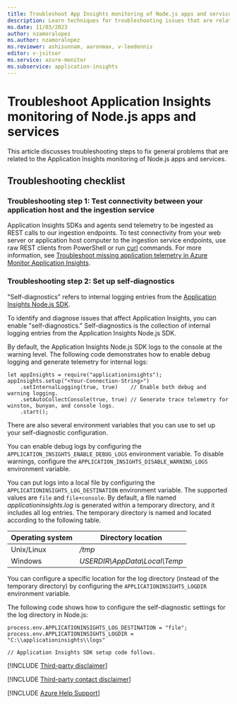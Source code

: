 ```yaml
---
title: Troubleshoot App Insights monitoring of Node.js apps and services
description: Learn techniques for troubleshooting issues that are related to the Application Insights monitoring of Node.js applications and services.
ms.date: 11/03/2023
author: nzamoralopez
ms.author: nzamoralopez
ms.reviewer: ashisunnam, aaronmax, v-leedennis
editor: v-jsitser
ms.service: azure-monitor
ms.subservice: application-insights
---
```

# Troubleshoot Application Insights monitoring of Node.js apps and services

This article discusses troubleshooting steps to fix general problems that are related to the Application Insights monitoring of Node.js apps and services.

## Troubleshooting checklist

### Troubleshooting step 1: Test connectivity between your application host and the ingestion service

Application Insights SDKs and agents send telemetry to be ingested as REST calls to our ingestion endpoints. To test connectivity from your web server or application host computer to the ingestion service endpoints, use raw REST clients from PowerShell or run [curl](https://curl.se) commands. For more information, see [Troubleshoot missing application telemetry in Azure Monitor Application Insights](./investigate-missing-telemetry.md).

### Troubleshooting step 2: Set up self-diagnostics

"Self-diagnostics" refers to internal logging entries from the [Application Insights Node.js SDK](/azure/azure-monitor/app/nodejs).

To identify and diagnose issues that affect Application Insights, you can enable "self-diagnostics." Self-diagnostics is the collection of internal logging entries from the Application Insights Node.js SDK.

By default, the Application Insights Node.js SDK logs to the console at the warning level. The following code demonstrates how to enable debug logging and generate telemetry for internal logs:

```nodejs
let appInsights = require("applicationinsights");
appInsights.setup("<Your-Connection-String>")
    .setInternalLogging(true, true)    // Enable both debug and warning logging.
    .setAutoCollectConsole(true, true) // Generate trace telemetry for winston, bunyan, and console logs.
    .start();
```

There are also several environment variables that you can use to set up your self-diagnostic configuration.

You can enable debug logs by configuring the `APPLICATION_INSIGHTS_ENABLE_DEBUG_LOGS` environment variable. To disable warnings, configure the `APPLICATION_INSIGHTS_DISABLE_WARNING_LOGS` environment variable.

You can put logs into a local file by configuring the `APPLICATIONINSIGHTS_LOG_DESTINATION` environment variable. The supported values are `file` and `file+console`. By default, a file named *applicationinsights.log* is generated within a temporary directory, and it includes all log entries. The temporary directory is named and located according to the following table.

| Operating system | Directory location              |
|------------------|---------------------------------|
| Unix/Linux       | */tmp*                          |
| Windows          | *USERDIR\\AppData\\Local\\Temp* |

You can configure a specific location for the log directory (instead of the temporary directory) by configuring the `APPLICATIONINSIGHTS_LOGDIR` environment variable.

The following code shows how to configure the self-diagnostic settings for the log directory in Node.js:

```nodejs
process.env.APPLICATIONINSIGHTS_LOG_DESTINATION = "file";
process.env.APPLICATIONINSIGHTS_LOGDIR = "C:\\applicationinsights\\logs"

// Application Insights SDK setup code follows.
```

[!INCLUDE [Third-party disclaimer](../../../includes/third-party-disclaimer.md)]

[!INCLUDE [Third-party contact disclaimer](../../../includes/third-party-contact-disclaimer.md)]

[!INCLUDE [Azure Help Support](../../../includes/azure-help-support.md)]
